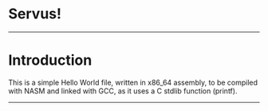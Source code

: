 # Servus!

---

# Introduction

This is a simple Hello World file, written in x86_64 assembly, to be 
compiled with NASM and linked with GCC, as it uses a C stdlib function
(printf). 

---


